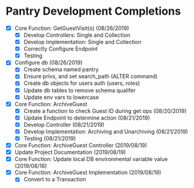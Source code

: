 
# Pantry Development Completions

- [x] Core Function: GetGuestVisit(s) (08/26/2019)
  - [x] Develop Controllers: Single and Collection
  - [x] Develop Implementation: Single and Collection
  - [x] Correctly Configure Endpoint
  - [x] Testing
- [x] Configure db (08/26/2019)
  - [x] Create schema named pantry
  - [x] Ensure privs, and set search_path (ALTER command)
  - [x] Create db objects for users auth (users, roles)
  - [x] Update db tables to remove schema qualifer
  - [x] Update env vars to lowercase
- [x] Core Function: ArchiveGuest
    - [x] Create a function to check Guest ID during get ops (08/20/2019)
    - [x] Update Endpoint to determine action (08/21/2019)
    - [x] Develop Controller (08/21/2019)
    - [x] Develop Implementation: Archiving and Unarchiving (08/21/2019)
    - [x] Testing (08/21/2019)
- [x] Core Function: ArchiveGuest Controller (2019/08/19)
- [x] Update Project Documentation (2019/08/19)
- [x] Core Function: Update local DB environmental variable value (2019/08/16)
- [x] Core Function: ArchiveGuest Implementation (2019/08/19)
    - [x] Convert to a Transaction
